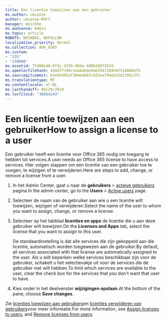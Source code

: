 ```yaml
---
title: Een licentie toewijzen aan een gebruiker
ms.author: cmcatee
author: cmcatee-MSFT
manager: mnirkhe
ms.audience: Admin
ms.topic: article
ROBOTS: NOINDEX, NOFOLLOW
localization_priority: Normal
ms.collection: Adm_O365
ms.custom:
- "325"
- "150008"
ms.assetid: 7fd08e48-6f3c-4259-88da-4d06288f2b7d
ms.openlocfilehash: 418d7f7d0c3ea8a64e9a635872b954f51808b6f5
ms.sourcegitcommit: b3e55405af384e868fcd32ea794eb15d1356c3fc
ms.translationtype: MT
ms.contentlocale: nl-NL
ms.lasthandoff: 08/29/2019
ms.locfileid: "36664243"
---
```

# <a name="how-to-assign-a-license-to-a-user"></a><span data-ttu-id="39a6e-102">Een licentie toewijzen aan een gebruiker</span><span class="sxs-lookup"><span data-stu-id="39a6e-102">How to assign a license to a user</span></span>

<span data-ttu-id="39a6e-103">Een gebruiker heeft een licentie voor Office 365 nodig om toegang te hebben tot services.</span><span class="sxs-lookup"><span data-stu-id="39a6e-103">A user needs an Office 365 license to have access to services.</span></span> <span data-ttu-id="39a6e-104">Hier volgen stappen om een licentie van een gebruiker toe te voegen, te wijzigen of te verwijderen.</span><span class="sxs-lookup"><span data-stu-id="39a6e-104">Here are steps to add, change, or remove a license from a user.</span></span>
  
1. <span data-ttu-id="39a6e-105">In het Admin Center, gaat u naar de **gebruikers** \> [actieve gebruikers](https://go.microsoft.com/fwlink/p/?linkid=834822) pagina.</span><span class="sxs-lookup"><span data-stu-id="39a6e-105">In the admin center, go to the **Users** \> [Active users](https://go.microsoft.com/fwlink/p/?linkid=834822) page.</span></span>

2. <span data-ttu-id="39a6e-106">Selecteer de naam van de gebruiker aan wie u een licentie wilt toewijzen, wijzigen of verwijderen.</span><span class="sxs-lookup"><span data-stu-id="39a6e-106">Select the name of the user to whom you want to assign, change, or remove a license.</span></span>

3. <span data-ttu-id="39a6e-107">Selecteer op het tabblad **licenties en apps** de licentie die u aan deze gebruiker wilt toewijzen.</span><span class="sxs-lookup"><span data-stu-id="39a6e-107">On the **Licenses and Apps** tab, select the license that you want to assign to this user.</span></span>

    <span data-ttu-id="39a6e-108">De standaardinstelling is dat alle services die zijn gekoppeld aan die licentie, automatisch worden toegewezen aan de gebruiker.</span><span class="sxs-lookup"><span data-stu-id="39a6e-108">By default, all services associated with that license are automatically assigned to the user.</span></span> <span data-ttu-id="39a6e-109">Als u wilt beperken welke services beschikbaar zijn voor de gebruiker, schakelt u het selectievakje uit voor de services die de gebruiker niet wilt hebben.</span><span class="sxs-lookup"><span data-stu-id="39a6e-109">To limit which services are available to the user, clear the check box for the services that you don't want that user to have.</span></span>

4. <span data-ttu-id="39a6e-110">Kies onder in het deelvenster **wijzigingen opslaan**.</span><span class="sxs-lookup"><span data-stu-id="39a6e-110">At the bottom of the pane, choose **Save changes**.</span></span>

<span data-ttu-id="39a6e-111">Zie [licenties toewijzen aan gebruikers](https://docs.microsoft.com/office365/admin/subscriptions-and-billing/assign-licenses-to-users)en [licenties verwijderen van gebruikers](https://docs.microsoft.com/office365/admin/subscriptions-and-billing/remove-licenses-from-users)voor meer informatie.</span><span class="sxs-lookup"><span data-stu-id="39a6e-111">For more information, see [Assign licenses to users](https://docs.microsoft.com/office365/admin/subscriptions-and-billing/assign-licenses-to-users), and [Remove licenses from users](https://docs.microsoft.com/office365/admin/subscriptions-and-billing/remove-licenses-from-users).</span></span>